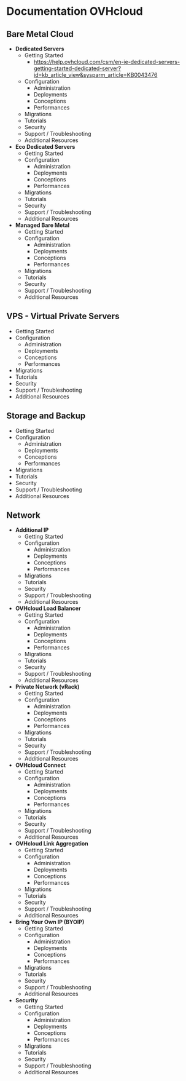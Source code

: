 # Documentation OVHcloud

## Bare Metal Cloud
- **Dedicated Servers**
  - Getting Started
    - https://help.ovhcloud.com/csm/en-ie-dedicated-servers-getting-started-dedicated-server?id=kb_article_view&sysparm_article=KB0043476
  - Configuration
    - Administration
    - Deployments
    - Conceptions
    - Performances
  - Migrations
  - Tutorials
  - Security
  - Support / Troubleshooting
  - Additional Resources
- **Eco Dedicated Servers**
  - Getting Started
  - Configuration
    - Administration
    - Deployments
    - Conceptions
    - Performances
  - Migrations
  - Tutorials
  - Security
  - Support / Troubleshooting
  - Additional Resources
- **Managed Bare Metal**
  - Getting Started
  - Configuration
    - Administration
    - Deployments
    - Conceptions
    - Performances
  - Migrations
  - Tutorials
  - Security
  - Support / Troubleshooting
  - Additional Resources

## VPS - Virtual Private Servers
- Getting Started
- Configuration
  - Administration
  - Deployments
  - Conceptions
  - Performances
- Migrations
- Tutorials
- Security
- Support / Troubleshooting
- Additional Resources

## Storage and Backup
- Getting Started
- Configuration
  - Administration
  - Deployments
  - Conceptions
  - Performances
- Migrations
- Tutorials
- Security
- Support / Troubleshooting
- Additional Resources

## Network
- **Additional IP**
  - Getting Started
  - Configuration
    - Administration
    - Deployments
    - Conceptions
    - Performances
  - Migrations
  - Tutorials
  - Security
  - Support / Troubleshooting
  - Additional Resources
- **OVHcloud Load Balancer**
  - Getting Started
  - Configuration
    - Administration
    - Deployments
    - Conceptions
    - Performances
  - Migrations
  - Tutorials
  - Security
  - Support / Troubleshooting
  - Additional Resources
- **Private Network (vRack)**
  - Getting Started
  - Configuration
    - Administration
    - Deployments
    - Conceptions
    - Performances
  - Migrations
  - Tutorials
  - Security
  - Support / Troubleshooting
  - Additional Resources
- **OVHcloud Connect**
  - Getting Started
  - Configuration
    - Administration
    - Deployments
    - Conceptions
    - Performances
  - Migrations
  - Tutorials
  - Security
  - Support / Troubleshooting
  - Additional Resources
- **OVHcloud Link Aggregation**
  - Getting Started
  - Configuration
    - Administration
    - Deployments
    - Conceptions
    - Performances
  - Migrations
  - Tutorials
  - Security
  - Support / Troubleshooting
  - Additional Resources
- **Bring Your Own IP (BYOIP)**
  - Getting Started
  - Configuration
    - Administration
    - Deployments
    - Conceptions
    - Performances
  - Migrations
  - Tutorials
  - Security
  - Support / Troubleshooting
  - Additional Resources
- **Security**
  - Getting Started
  - Configuration
    - Administration
    - Deployments
    - Conceptions
    - Performances
  - Migrations
  - Tutorials
  - Security
  - Support / Troubleshooting
  - Additional Resources
